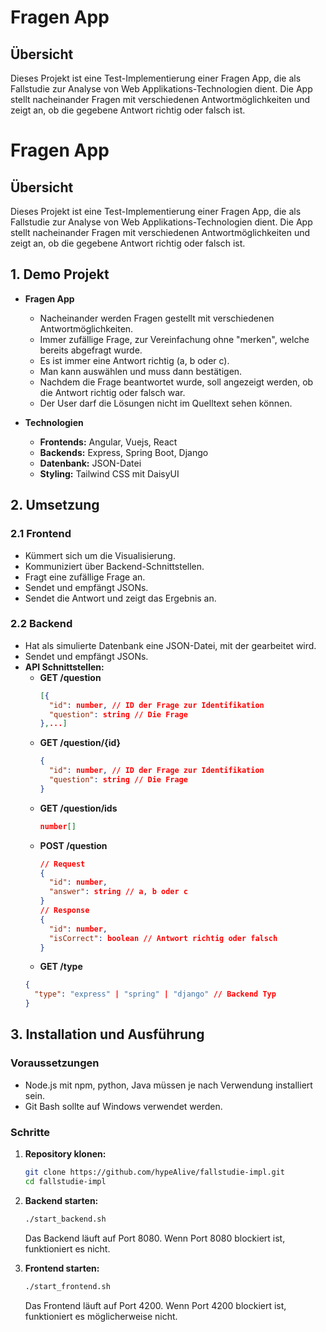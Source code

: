 # Fragen App

## Übersicht

Dieses Projekt ist eine Test-Implementierung einer Fragen App, die als Fallstudie zur Analyse von Web Applikations-Technologien dient. Die App stellt nacheinander Fragen mit verschiedenen Antwortmöglichkeiten und zeigt an, ob die gegebene Antwort richtig oder falsch ist.
# Fragen App

## Übersicht

Dieses Projekt ist eine Test-Implementierung einer Fragen App, die als Fallstudie zur Analyse von Web Applikations-Technologien dient. Die App stellt nacheinander Fragen mit verschiedenen Antwortmöglichkeiten und zeigt an, ob die gegebene Antwort richtig oder falsch ist.

## 1. Demo Projekt

- **Fragen App**
  - Nacheinander werden Fragen gestellt mit verschiedenen Antwortmöglichkeiten.
  - Immer zufällige Frage, zur Vereinfachung ohne "merken", welche bereits abgefragt wurde.
  - Es ist immer eine Antwort richtig (a, b oder c).
  - Man kann auswählen und muss dann bestätigen.
  - Nachdem die Frage beantwortet wurde, soll angezeigt werden, ob die Antwort richtig oder falsch war.
  - Der User darf die Lösungen nicht im Quelltext sehen können.

- **Technologien**
  - **Frontends:** Angular, Vuejs, React
  - **Backends:** Express, Spring Boot, Django
  - **Datenbank:** JSON-Datei
  - **Styling:** Tailwind CSS mit DaisyUI

## 2. Umsetzung

### 2.1 Frontend

- Kümmert sich um die Visualisierung.
- Kommuniziert über Backend-Schnittstellen.
- Fragt eine zufällige Frage an.
- Sendet und empfängt JSONs.
- Sendet die Antwort und zeigt das Ergebnis an.

### 2.2 Backend

- Hat als simulierte Datenbank eine JSON-Datei, mit der gearbeitet wird.
- Sendet und empfängt JSONs.
- **API Schnittstellen:**
  - **GET /question**
    ```json
    [{
      "id": number, // ID der Frage zur Identifikation
      "question": string // Die Frage
    },...]
    ```
  - **GET /question/{id}**
    ```json
    {
      "id": number, // ID der Frage zur Identifikation
      "question": string // Die Frage
    }
    ```
  - **GET /question/ids**
    ```json
    number[]
    ```
  - **POST /question**
    ```json
    // Request
    {
      "id": number,
      "answer": string // a, b oder c
    }
    // Response
    {
      "id": number,
      "isCorrect": boolean // Antwort richtig oder falsch
    }
    ```
  - **GET /type**
  ```json
  {
    "type": "express" | "spring" | "django" // Backend Typ
  }

## 3. Installation und Ausführung

### Voraussetzungen

- Node.js mit npm, python, Java müssen je nach Verwendung installiert sein.
- Git Bash sollte auf Windows verwendet werden.

### Schritte

1. **Repository klonen:**

   ```bash
   git clone https://github.com/hypeAlive/fallstudie-impl.git
   cd fallstudie-impl
   ```

2. **Backend starten:**

   ```bash
   ./start_backend.sh
   ```

   Das Backend läuft auf Port 8080. Wenn Port 8080 blockiert ist, funktioniert es nicht.

3. **Frontend starten:**

   ```bash
   ./start_frontend.sh
   ```

   Das Frontend läuft auf Port 4200. Wenn Port 4200 blockiert ist, funktioniert es möglicherweise nicht.
